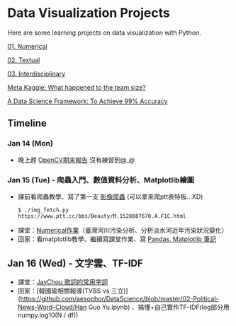 # Data Visualization Projects
Here are some learning projects on data visualization with Python.

[01. Numerical](http://www.randalolson.com/2015/07/14/rethinking-the-population-pyramid/)

[02. Textual](https://ntu-csx-datascience.github.io/UTaipei/02%20Textual/Apriori.html)

[03. Interdisciplinary](https://ntu-csx-datascience.github.io/UTaipei/03%20Interdisciplinary/Notebook.slides.html)

[Meta Kaggle: What happened to the team size?](https://www.kaggle.com/gpreda/meta-kaggle-what-happened-to-the-team-size)

[A Data Science Framework: To Achieve 99% Accuracy](https://www.kaggle.com/ldfreeman3/a-data-science-framework-to-achieve-99-accuracy)

## Timeline

### Jan 14 (Mon)
* 晚上趕 [OpenCV期末報告](https://drive.google.com/open?id=1BiIDQCSrFyuRWmcBFCNKFiMAMO0eh1yv) 沒有練習到@_@

### Jan 15 (Tue) - 爬蟲入門、數值資料分析、Matplotlib繪圖
* 課前看爬蟲教學、寫了第一支 [影像爬蟲](https://github.com/aesophor/DataScience/blob/master/04%20WebCrawlers/img_fetch.py) (可以拿來爬ptt表特板...XD)
  ```
  $ ./img_fetch.py https://www.ptt.cc/bbs/Beauty/M.1528087670.A.F1C.html
  ```
* 課堂：[Numerical作業](https://github.com/aesophor/DataScience/blob/master/01-Numerical/River%20Pollution%20Data%20Visualization.ipynb)（臺灣河川污染分析、分析淡水河近年污染狀況變化）
* 回家：看matplotlib教學、繼續寫課堂作業、寫 [Pandas, Matplotlib 筆記](https://github.com/aesophor/DataScience/blob/master/01-Numerical/Note.ipynb)

## Jan 16 (Wed) - 文字雲、TF-IDF
* 課堂：[JayChou 歌詞的常用字詞](https://github.com/aesophor/DataScience/blob/master/02-Textual/Jay%20Chou's%20Common%20Used%20Terms%20in%20His%20Lyrics.ipynb)
* 回家：[韓國瑜相關報導(TVBS vs 三立)](https://github.com/aesophor/DataScience/blob/master/02-Political-News-Word-Cloud/Han Guo Yu.ipynb) 、搞懂+自己實作TF-IDF(log部分用numpy.log10(N / df))
